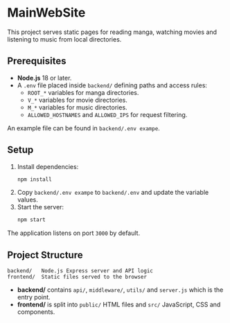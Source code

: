 # MainWebSite

This project serves static pages for reading manga, watching movies and listening to music from local directories.

## Prerequisites

- **Node.js** 18 or later.
- A `.env` file placed inside `backend/` defining paths and access rules:
  - `ROOT_*` variables for manga directories.
  - `V_*` variables for movie directories.
  - `M_*` variables for music directories.
  - `ALLOWED_HOSTNAMES` and `ALLOWED_IPS` for request filtering.

An example file can be found in `backend/.env exampe`.

## Setup

1. Install dependencies:
   ```bash
   npm install
   ```
2. Copy `backend/.env exampe` to `backend/.env` and update the variable values.
3. Start the server:
   ```bash
   npm start
   ```

The application listens on port `3000` by default.

## Project Structure

```
backend/   Node.js Express server and API logic
frontend/  Static files served to the browser
```

- **backend/** contains `api/`, `middleware/`, `utils/` and `server.js` which is the entry point.
- **frontend/** is split into `public/` HTML files and `src/` JavaScript, CSS and components.

